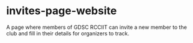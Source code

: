 # invites-page-website
A page where members of GDSC RCCIIT can invite a new member to the club and fill in their details for organizers to track.
